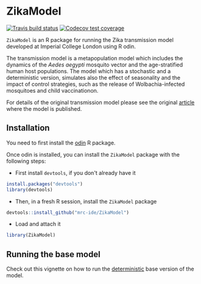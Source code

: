 
<!-- README.md is generated from README.Rmd. Please edit that file -->
ZikaModel
=========

<!-- badges: start -->
[![Travis build status](https://travis-ci.org/mrc-ide/ZikaModel.svg?branch=master)](https://travis-ci.org/mrc-ide/ZikaModel) [![Codecov test coverage](https://codecov.io/gh/mrc-ide/ZikaModel/branch/master/graph/badge.svg)](https://codecov.io/gh/mrc-ide/ZikaModel?branch=master) <!-- badges: end -->

`ZikaModel` is an R package for running the Zika transmission model developed at Imperial College London using R odin.

The transmission model is a metapopulation model which includes the dynamics of the *Aedes aegypti* mosquito vector and the age-stratified human host populations. The model which has a stochastic and a deterministic version, simulates also the effect of seasonality and the impact of control strategies, such as the release of Wolbachia-infected mosquitoes and child vaccinationon.

For details of the original transmission model please see the original [article](https://science.sciencemag.org/content/353/6297/353) where the model is published.

Installation
------------

You need to first install the [odin](https://github.com/mrc-ide/odin) R package.

Once odin is installed, you can install the `ZikaModel` package with the following steps:

-   First install `devtools`, if you don't already have it

``` r
install.packages("devtools")
library(devtools)
```

-   Then, in a fresh R session, install the `ZikaModel` package

``` r
devtools::install_github("mrc-ide/ZikaModel")
```

-   Load and attach it

``` r
library(ZikaModel)
```

Running the base model
----------------------

Check out this vignette on how to run the [deterministic](https://mrc-ide.github.io/ZikaModel/articles/deterministic_base_model.html) base version of the model.
